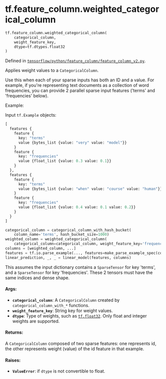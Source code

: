 <div itemscope itemtype="http://developers.google.com/ReferenceObject">
<meta itemprop="name" content="tf.feature_column.weighted_categorical_column" />
<meta itemprop="path" content="Stable" />
</div>

# tf.feature_column.weighted_categorical_column

``` python
tf.feature_column.weighted_categorical_column(
    categorical_column,
    weight_feature_key,
    dtype=tf.dtypes.float32
)
```



Defined in [`tensorflow/python/feature_column/feature_column_v2.py`](/code/stable/tensorflow/python/feature_column/feature_column_v2.py).

Applies weight values to a `CategoricalColumn`.

Use this when each of your sparse inputs has both an ID and a value. For
example, if you're representing text documents as a collection of word
frequencies, you can provide 2 parallel sparse input features ('terms' and
'frequencies' below).

Example:

Input `tf.Example` objects:

```proto
[
  features {
    feature {
      key: "terms"
      value {bytes_list {value: "very" value: "model"}}
    }
    feature {
      key: "frequencies"
      value {float_list {value: 0.3 value: 0.1}}
    }
  },
  features {
    feature {
      key: "terms"
      value {bytes_list {value: "when" value: "course" value: "human"}}
    }
    feature {
      key: "frequencies"
      value {float_list {value: 0.4 value: 0.1 value: 0.2}}
    }
  }
]
```

```python
categorical_column = categorical_column_with_hash_bucket(
    column_name='terms', hash_bucket_size=1000)
weighted_column = weighted_categorical_column(
    categorical_column=categorical_column, weight_feature_key='frequencies')
columns = [weighted_column, ...]
features = tf.io.parse_example(..., features=make_parse_example_spec(columns))
linear_prediction, _, _ = linear_model(features, columns)
```

This assumes the input dictionary contains a `SparseTensor` for key
'terms', and a `SparseTensor` for key 'frequencies'. These 2 tensors must have
the same indices and dense shape.

#### Args:

* <b>`categorical_column`</b>: A `CategoricalColumn` created by
    `categorical_column_with_*` functions.
* <b>`weight_feature_key`</b>: String key for weight values.
* <b>`dtype`</b>: Type of weights, such as <a href="../../tf/dtypes.md#float32"><code>tf.float32</code></a>. Only float and integer weights
    are supported.


#### Returns:

A `CategoricalColumn` composed of two sparse features: one represents id,
the other represents weight (value) of the id feature in that example.


#### Raises:

* <b>`ValueError`</b>: if `dtype` is not convertible to float.